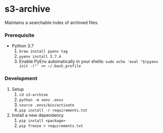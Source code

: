 # s3-archive
Maintains a searchable index of archived files.

### Prerequisite

* Python 3.7
   1. `brew install pyenv tag`
   2. `pyenv install 3.7.4`
   3. Enable PyEnv automatically in your shells: `sudo echo 'eval "$(pyenv init -)"' >> ~/.bash_profile`

### Development

1. Setup
    1. `cd s3-archive`
    2. `python -m venv .envs`
    3. `source .envs/bin/activate`
    4. `pip install -r requirements.txt`
2. Install a new dependency
   1. `pip install <package>`
   2. `pip freeze > requirements.txt`
